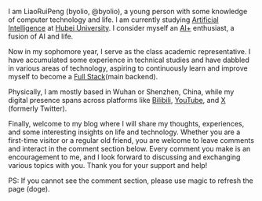 I am LiaoRuiPeng (byolio, @byolio), a young person with some knowledge of computer technology and life. I am currently studying [Artificial Intelligence](https://zh.wikipedia.org/wiki/%E4%BA%BA%E5%B7%A5%E6%99%BA%E8%83%BD) at [Hubei University](https://www.hubu.edu.cn/). I consider myself an [AI+](https://baike.baidu.com/item/AI%2B/19622390) enthusiast, a fusion of AI and life.

Now in my sophomore year, I serve as the class academic representative. I have accumulated some experience in technical studies and have dabbled in various areas of technology, aspiring to continuously learn and improve myself to become a  [Full Stack](https://baike.baidu.com/link?url=3gCZSXxlXsoLG2GrDuE_suthm8bBEdAoF37GFMBiBCJOwA0UInbPIqVHcRMVWsWAfVAC13PjwjmJ0BG7nQP2tz88Lv2ouEkxRtqDM8Q-C9iDWQaWJxYq-Ds5Y4UmzVQv)(main backend).

Physically, I am mostly based in Wuhan or Shenzhen, China, while my digital presence spans across platforms like [Bilibili](https://www.bilibili.com/), [YouTube](https://www.youtube.com/), and [X](https://www.x.com) (formerly Twitter).

Finally, welcome to my blog where I will share my thoughts, experiences, and some interesting insights on life and technology. Whether you are a first-time visitor or a regular old friend, you are welcome to leave comments and interact in the comment section below. Every comment you make is an encouragement to me, and I look forward to discussing and exchanging various topics with you. Thank you for your support and help!

PS: If you cannot see the comment section, please use magic to refresh the page (doge).

